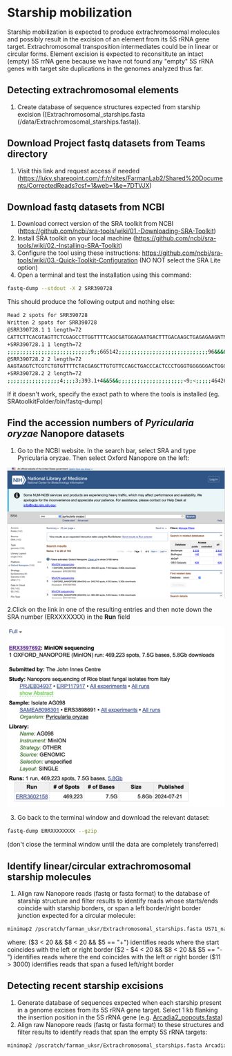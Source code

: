 # Starship mobilization
Starship mobilization is expected to produce extrachromosomal molecules and possibly result in the excision of an element from its 5S rRNA gene target. Extrachromosomal transposition intermediates could be in linear or circular forms. Element excision is expected to reconsititute an intact (empty) 5S rrNA gene because we have not found any "empty" 5S rRNA genes with target site duplications in the genomes analyzed thus far.

## Detecting extrachromosomal elements
1. Create database of sequence structures expected from starship excision ([Extrachromosomal_starships.fasta (/data/Extrachromosomal_starships.fasta)).

## Download Project fastq datasets from Teams directory
1. Visit this link and request access if needed (https://luky.sharepoint.com/:f:/r/sites/FarmanLab2/Shared%20Documents/CorrectedReads?csf=1&web=1&e=7DTVJX)

## Download fastq datasets from NCBI
1. Download correct version of the SRA toolkit from NCBI (https://github.com/ncbi/sra-tools/wiki/01.-Downloading-SRA-Toolkit)
2. Install SRA toolkit on your local machine (https://github.com/ncbi/sra-tools/wiki/02.-Installing-SRA-Toolkit)
3. Configure the tool using these instructions: https://github.com/ncbi/sra-tools/wiki/03.-Quick-Toolkit-Configuration (NO NOT select the SRA Lite option)
4. Open a terminal and test the installation using this command:
```bash
fastq-dump --stdout -X 2 SRR390728
```
This should produce the following output and nothing else:
```bash
Read 2 spots for SRR390728
Written 2 spots for SRR390728
@SRR390728.1 1 length=72
CATTCTTCACGTAGTTCTCGAGCCTTGGTTTTCAGCGATGGAGAATGACTTTGACAAGCTGAGAGAAGNTNC
+SRR390728.1 1 length=72
;;;;;;;;;;;;;;;;;;;;;;;;;;;9;;665142;;;;;;;;;;;;;;;;;;;;;;;;;;;;;96&&&&(
@SRR390728.2 2 length=72
AAGTAGGTCTCGTCTGTGTTTTCTACGAGCTTGTGTTCCAGCTGACCCACTCCCTGGGTGGGGGGACTGGGT
+SRR390728.2 2 length=72
;;;;;;;;;;;;;;;;;4;;;;3;393.1+4&&5&&;;;;;;;;;;;;;;;;;;;;;<9;<;;;;;464262
```
If it doesn't work, specify the exact path to where the tools is installed (eg. SRAtoolkitFolder/bin/fastq-dump)
## Find the accession numbers of _Pyricularia oryzae_ Nanopore datasets
1. Go to the NCBI website. In the search bar, select SRA and type Pyricularia oryzae. Then select Oxford Nanopore on the left:

![NCBI](/data/NCBI.png)

2.Click on the link in one of the resulting entries and then note down the SRA number (ERXXXXXXX) in the **Run** field

![SRA.png](/data/SRA.png)

3. Go back to the terminal window and download the relevant dataset:
```bash
fastq-dump ERRXXXXXXXX --gzip
```
(don't close the terminal window until the data are completely transferred)

## Identify linear/circular extrachromosomal starship molecules
1. Align raw Nanopore reads (fastq or fasta format) to the database of starship structure and filter results to identify reads whose starts/ends coincide with starship borders, or span a left border/right border junction expected for a circular molecule:
```bash
minimap2 /pscratch/farman_uksr/Extrachromosomal_starships.fasta US71_nanopore.fastq.gz | awk '($3 < 20 && $8 < 20 && $5 == "+") || ($2 - $4 <20 && $8<20 && $5 == "-") || ($11 > 3000)'
```
where:
($3 < 20 && $8 < 20 && $5 == "+") identifies reads where the start coincides with the left or right border
($2 - $4 < 20 && $8 < 20 && $5 == "-") identifies reads where the end coincides with the left or right border
($11 > 3000) identifies reads that span a fused left/right border

## Detecting recent starship excisions
1. Generate database of sequences expected when each starship present in a genome excises from its 5S rRNA gene target. Select 1 kb flanking the insertion position in the 5S rRNA gene (e.g. [Arcadia2_popouts.fasta](/data/Arcadia2_popouts.fasta))
2. Align raw Nanopore reads (fastq or fasta format) to these structures and filter results to identify reads that span the empty 5S rRNA targets:
```bash
minimap2 /pscratch/farman_uksr/Extrachromosomal_starships.fasta Arcadia2_nanopore.fastq.gz | awk '$11 > 1500'
```
